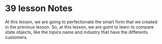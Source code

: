 # 39 lesson Notes

At this lesson, we are going to perfectionate the smart form that we created in the previous lesson. So, at this lesson, we are goint to learn to compare state objects, like the topics name and industry that have the differents customers.